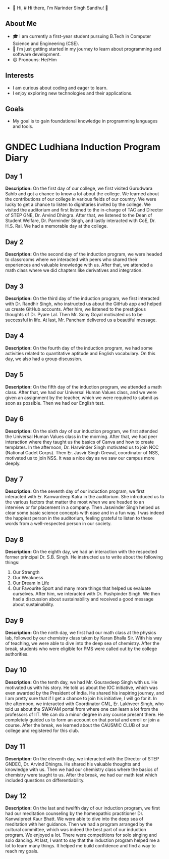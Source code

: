 - 👋 Hi, # Hi there, I'm Narinder Singh Sandhu! 👋

## About Me
- 🎓 I am currently a first-year student pursuing B.Tech in Computer Science and Engineering (CSE).
- 🌱 I’m just getting started in my journey to learn about programming and software development.
- 😄 Pronouns: He/Him

## Interests
- I am curious about coding and eager to learn.
- I enjoy exploring new technologies and their applications.

## Goals
- My goal is to gain foundational knowledge in programming languages and tools.



# GNDEC Ludhiana Induction Program Diary

## Day 1
**Description:** On the first day of our college, we first visited Gurudwara Sahib and got a chance to know a lot about the college. We learned about the contributions of our college in various fields of our country. We were lucky to get a chance to listen to dignitaries invited by the college. We visited the auditorium and first listened to the in-charge of TAC and Director of STEP GNE, Dr. Arvind Dhingra. After that, we listened to the Dean of Student Welfare, Dr. Parminder Singh, and lastly interacted with CoE, Dr. H.S. Rai. We had a memorable day at the college.

## Day 2
**Description:** On the second day of the induction program, we were headed to classrooms where we interacted with peers who shared their experiences and valuable knowledge with us. After that, we attended a math class where we did chapters like derivatives and integration.

## Day 3
**Description:** On the third day of the induction program, we first interacted with Dr. Randhir Singh, who instructed us about the GitHub app and helped us create GitHub accounts. After him, we listened to the prestigious thoughts of Dr. Pyare Lal. Then Mr. Sony Goyal motivated us to be successful in life. At last, Mr. Pancham delivered us a beautiful message.

## Day 4
**Description:** On the fourth day of the induction program, we had some activities related to quantitative aptitude and English vocabulary. On this day, we also had a group discussion.

## Day 5
**Description:** On the fifth day of the induction program, we attended a math class. After that, we had our Universal Human Values class, and we were given an assignment by the teacher, which we were required to submit as soon as possible. Then we had our English test.

## Day 6
**Description:** On the sixth day of our induction program, we first attended the Universal Human Values class in the morning. After that, we had peer interaction where they taught us the basics of Canva and how to create templates. In the afternoon, Dr. Harwinder Singh motivated us to join NCC (National Cadet Corps). Then Er. Jasvir Singh Grewal, coordinator of NSS, motivated us to join NSS. It was a nice day as we saw our campus more deeply.

## Day 7
**Description:** On the seventh day of our induction program, we first interacted with Er. Kanwardeep Kalra in the auditorium. She introduced us to the various factors that matter the most when we are headed to an interview or for placement in a company. Then Jaswinder Singh helped us clear some basic science concepts with ease and in a fun way. I was indeed the happiest person in the auditorium, feeling grateful to listen to these words from a well-respected person in our society.

## Day 8
**Description:** On the eighth day, we had an interaction with the respected former principal Dr. S.B. Singh. He instructed us to write about the following things:
1. Our Strength
2. Our Weakness
3. Our Dream in Life
4. Our Favourite Sport
and many more things that helped us evaluate ourselves. After him, we interacted with Dr. Pushpinder Singh. We then had a discussion about sustainability and received a good message about sustainability.

## Day 9
**Description:** On the ninth day, we first had our math class at the physics lab, followed by our chemistry class taken by Karan Bhalla Sir. With his way of teaching, we were able to dive into the deep sea of chemistry. After the break, students who were eligible for PMS were called out by the college authorities.

## Day 10
**Description:** On the tenth day, we had Mr. Gouravdeep Singh with us. He motivated us with his story. He told us about the IOC initiative, which was even awarded by the President of India. He shared his inspiring journey, and I am pretty sure that if I get a chance to join his initiative, I will go for it. In the afternoon, we interacted with Coordinator CML, Er. Lakhveer Singh, who told us about the SWAYAM portal from where one can learn a lot from the professors of IIT. We can do a minor degree in any course present there. He completely guided us to form an account on that portal and enroll or join a course. After the break, we learned about the CAUSMIC CLUB of our college and registered for this club.

## Day 11
**Description:** On the eleventh day, we interacted with the Director of STEP GNDEC, Dr. Arvind Dhingra. He shared his valuable thoughts and knowledge with us. Then we had our chemistry class where the basics of chemistry were taught to us. After the break, we had our math test which included questions on differentiability.

## Day 12
**Description:** On the last and twelfth day of our induction program, we first had our meditation counseling by the homeopathic practitioner Dr. Kanwalpreet Kaur Bhatt. We were able to dive into the deep sea of meditation with her guidance. Then we had a program arranged by the cultural committee, which was indeed the best part of our induction program. We enjoyed a lot. There were competitions for solo singing and solo dancing. At last, I want to say that the induction program helped me a lot to learn many things. It helped me build confidence and find a way to reach my goals.
